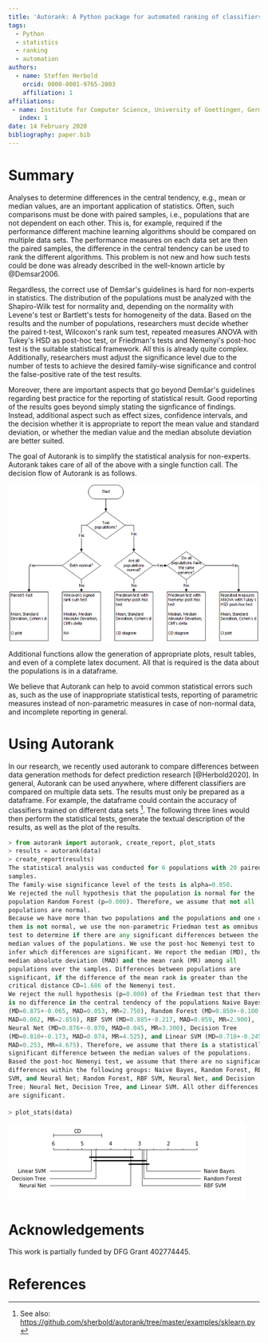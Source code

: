 ```yaml
---
title: 'Autorank: A Python package for automated ranking of classifiers'
tags:
  - Python
  - statistics
  - ranking
  - automation
authors:
  - name: Steffen Herbold
    orcid: 0000-0001-9765-2803
    affiliation: 1
affiliations:
 - name: Institute for Computer Science, University of Goettingen, Germany
   index: 1
date: 14 February 2020
bibliography: paper.bib
---
```


# Summary

Analyses to determine differences in the central tendency, e.g., mean or median values, are an
important application of statistics. Often, such comparisons must be done with paired samples, i.e., populations that
are not dependent on each other. This is, for example, required if the performance different machine learning algorithms
should be compared on multiple data sets. The performance measures on each data set are then the paired samples, the
difference in the central tendency can be used to rank the different algorithms. This problem is not new and how such
tests could be done was already described in the well-known article by @Demsar2006. 

Regardless, the correct use of Demšar's guidelines is hard for non-experts in statistics. The distribution of the
populations must be analyzed with the Shapiro-Wilk test for normality and, depending on the normality with Levene's 
test or Bartlett's tests for homogeneity of the data. Based on the results and the number of populations, 
researchers must decide
whether the paired t-test, Wilcoxon's rank sum test, repeated measures ANOVA with Tukey's HSD 
as post-hoc test, or Friedman's tests and Nemenyi's post-hoc test is the suitable statistical framework. 
All this is already quite complex. Additionally, researchers must adjust the significance level due to the number of
tests to achieve the desired family-wise significance and control the false-positive rate of the test results. 

Moreover, there are important aspects that go beyond Demšar's guidelines regarding best practice for the reporting of
statistical result. Good reporting of the results goes beyond simply stating the signficance of findings. Instead,
additional aspect such as effect sizes, confidence intervals, and the decision whether it is appropriate to report the 
mean value and standard deviation, or whether the median value and the median absolute deviation are better suited.

The goal of Autorank is to simplify the statistical analysis for non-experts. Autorank takes care of all of the above
with a single function call. The decision flow of Autorank is as follows.

![Decision Flow](flowchart.png)


Additional functions allow the generation of appropriate plots, result tables, and even of
a complete latex document. All that is required is the data about the populations is in a dataframe. 


We believe that Autorank can help to avoid common statistical errors such as, such as the use of inappropriate
statistical tests, reporting of parametric measures instead of non-parametric measures in case of non-normal data, and
incomplete reporting in general. 


# Using Autorank

In our research, we recently used autorank to compare differences between data generation methods for defect prediction
research [@Herbold2020]. In general, Autorank can be used anywhere, where different classifiers are compared on multiple
data sets. The results must only be prepared as a dataframe. For example, the dataframe could contain the accuracy of
classifiers trained on different data sets [^1]. The following three lines would then perform the statistical tests,
generate the textual description of the results, as well as the plot of the results. 

```python
> from autorank import autorank, create_report, plot_stats
> results = autorank(data)
> create_report(results)
The statistical analysis was conducted for 6 populations with 20 paired
samples.
The family-wise significance level of the tests is alpha=0.050.
We rejected the null hypothesis that the population is normal for the
population Random Forest (p=0.000). Therefore, we assume that not all
populations are normal.
Because we have more than two populations and the populations and one of
them is not normal, we use the non-parametric Friedman test as omnibus
test to determine if there are any significant differences between the
median values of the populations. We use the post-hoc Nemenyi test to
infer which differences are significant. We report the median (MD), the
median absolute deviation (MAD) and the mean rank (MR) among all
populations over the samples. Differences between populations are
significant, if the difference of the mean rank is greater than the
critical distance CD=1.686 of the Nemenyi test.
We reject the null hypothesis (p=0.000) of the Friedman test that there
is no difference in the central tendency of the populations Naive Bayes
(MD=0.875+-0.065, MAD=0.053, MR=2.750), Random Forest (MD=0.850+-0.100,
MAD=0.062, MR=2.850), RBF SVM (MD=0.885+-0.217, MAD=0.059, MR=2.900),
Neural Net (MD=0.876+-0.070, MAD=0.045, MR=3.300), Decision Tree
(MD=0.810+-0.173, MAD=0.074, MR=4.525), and Linear SVM (MD=0.710+-0.245,
MAD=0.253, MR=4.675). Therefore, we assume that there is a statistically
significant difference between the median values of the populations.
Based the post-hoc Nemenyi test, we assume that there are no significant
differences within the following groups: Naive Bayes, Random Forest, RBF
SVM, and Neural Net; Random Forest, RBF SVM, Neural Net, and Decision
Tree; Neural Net, Decision Tree, and Linear SVM. All other differences
are significant.

> plot_stats(data)
```
![CD Diagram](sklearn_cddiagram.png)


# Acknowledgements

This work is partially funded by DFG Grant 402774445.

[^1]: See also: https://github.com/sherbold/autorank/tree/master/examples/sklearn.py

# References